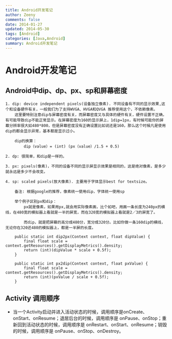 ```yaml
---
title: Android开发笔记
author: Zeeny
comments: false
date: 2014-01-27
updated: 2014-05-30
tags: [Android]
categories: [Java,Android]
summary: Android开发笔记
---
```



# Android开发笔记

## Android中dip、dp、px、sp和屏幕密度

```
1. dip: device independent pixels(设备独立像素). 不同设备有不同的显示效果,这个和设备硬件有关，一般我们为了支持WVGA、HVGA和QVGA 推荐使用这个，不依赖像素。 
	这里要特别注意dip与屏幕密度有关，而屏幕密度又与具体的硬件有关，硬件设置不正确，有可能导致dip不能正常显示。在屏幕密度为160的显示屏上，1dip=1px，有时候可能你的屏幕分辨率很大如480*800，但是屏幕密度没有正确设置比如说还是160，那么这个时候凡是使用dip的都会显示异常，基本都是显示过小。 
     
	dip的换算： 
		dip（value）= (int) (px（value）/1.5 + 0.5) 
           
2. dp: 很简单，和dip是一样的。
	
3. px: pixels(像素)，不同的设备不同的显示屏显示效果是相同的，这是绝对像素，是多少就永远是多少不会改变。 
	
4. sp: scaled pixels(放大像素). 主要用于字体显示best for textsize。
	
	备注: 根据google的推荐，像素统一使用dip，字体统一使用sp  
	
	举个例子区别px和dip：
		px就是像素，如果用px,就会用实际像素画，比个如吧，用画一条长度为240px的横线，在480宽的模拟器上看就是一半的屏宽，而在320宽的模拟器上看就是2／3的屏宽了。

		而dip，就是把屏幕的高分成480分，宽分成320分。比如你做一条160dip的横线，无论你在320还480的模拟器上，都是一半屏的长度。

	public static int dip2px(Context context, float dipValue) { 
		final float scale = context.getResources().getDisplayMetrics().density; 
		return (int)(dipValue * scale + 0.5f); 
	} 
        
	public static int px2dip(Context context, float pxValue) { 
		final float scale = context.getResources().getDisplayMetrics().density;
		return (int)(pxValue / scale + 0.5f);
	} 
```

## Activity 调用顺序
* 当一个Activity启动并进入活动状态的时候，调用顺序是onCreate、onStart、onResume；退居后台的时候，调用顺序是 onPause、onStop；重新回到活动状态的时候，调用顺序是 onRestart、onStart、onResume；销毁的时候，调用顺序是 onPause、onStop、onDestroy。